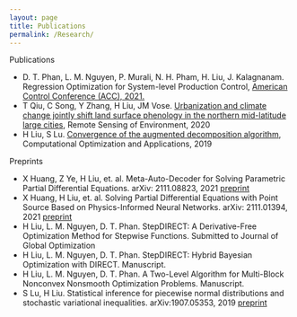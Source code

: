 ```yaml
---
layout: page
title: Publications
permalink: /Research/
---
```



Publications
- D. T. Phan, L. M. Nguyen, P. Murali, N. H. Pham, H. Liu, J. Kalagnanam. Regression Optimization for System-level Production Control, [American Control Conference (ACC),  2021.](https://acc2021.a2c2.org/)
- T Qiu, C Song, Y Zhang, H Liu, JM Vose.  [Urbanization and climate change jointly shift land surface phenology in the northern mid-latitude large cities](https://www.sciencedirect.com/science/article/abs/pii/S0034425719304961), Remote Sensing of Environment, 2020
- H Liu, S Lu. [Convergence of the augmented decomposition algorithm](https://link.springer.com/article/10.1007/s10589-018-0039-6), Computational Optimization and Applications, 2019


Preprints
- X Huang, Z Ye, H Liu, et. al. Meta-Auto-Decoder for Solving Parametric Partial Differential Equations. arXiv: 2111.08823, 2021 [preprint](https://arxiv.org/pdf/2111.08823.pdf)
- X Huang, H Liu, et. al. Solving Partial Differential Equations with Point Source Based on Physics-Informed Neural Networks. arXiv: 2111.01394, 2021 [preprint](https://arxiv.org/pdf/2111.01394.pdf)
- H Liu, L. M. Nguyen, D. T. Phan. StepDIRECT: A Derivative-Free Optimization Method for Stepwise Functions. Submitted to Journal of Global Optimization
- H Liu, L. M. Nguyen, D. T. Phan. StepDIRECT: Hybrid Bayesian Optimization with DIRECT. Manuscript.
- H Liu, L. M. Nguyen, D. T. Phan. A Two-Level Algorithm for Multi-Block Nonconvex Nonsmooth Optimization Problems. Manuscript.
- S Lu, H Liu. Statistical inference for piecewise normal distributions and stochastic variational inequalities. arXiv:1907.05353, 2019 [preprint](https://arxiv.org/pdf/1907.05353.pdf)

<!-- ### Step 1) Fork Reverie to your User Repository

Fork [this repository](https://github.com/amitmerchant1990/reverie), then rename the repository to `yourgithubusername.github.io`.

Alternatively, you can use [Use this template](https://github.com/amitmerchant1990/reverie/generate) button if you want to create a repository with a clean commit history which will use Reverie as a template.

Your Jekyll blog will often be viewable immediately at <https://yourgithubusername.github.io> (if it's not, you can often force it to build by completing step 2)

### Step 2) Customize and view your site

Enter your site name, description, avatar and many other options by editing the `_config.yml` file. You can easily turn on Google Analytics tracking, Disqus commenting and social icons here.

Making a change to `_config.yml` (or any file in your repository) will force GitHub Pages to rebuild your site with jekyll. Your rebuilt site will be viewable a few seconds later at <https://yourgithubusername.github.io> - if not, give it ten minutes as GitHub suggests and it'll appear soon.

### Step 3) Publish your first blog post

Create a new file called `/_posts/2019-2-13-Hello-World.md` to publish your first blog post. That's all you need to do to publish your first blog post! This [Markdown Cheatsheet](https://github.com/adam-p/markdown-here/wiki/Markdown-Cheatsheet) might come in handy while writing the posts.

> You can add additional posts in the browser on GitHub.com too! Just hit the <kbd>Create new file</kbd> button in `/_posts/` to create new content. Just make sure to include the [front-matter](http://jekyllrb.com/docs/frontmatter/) block at the top of each new blog post and make sure the post's filename is in this format: year-month-day-title.md

## Using Categories in Reverie

You can categorize your content based on `categories` in Reverie. For this, you just need to add `categories` in front matter like below:

For adding single category:

```md
categories: JavaScript
```

For adding multiple categories:

```md
categories: [PHP, Laravel]
```

The contegorized content can be shown over this URL: <https://yourgithubusername.github.io/categories/>

## RSS

The generated [RSS feed](https://en.wikipedia.org/wiki/RSS) of your blog can be found at <https://yourgithubusername.github.io/feed>. You can see the example RSS feed over [here](https://www.amitmerchant.com/reverie/feed).

## Sitemap

The generated sitemap of your blog can be found at <https://yourgithubusername.github.io/sitemap>. You can see the example sitemap feed over [here](https://www.amitmerchant.com/reverie/sitemap). -->
